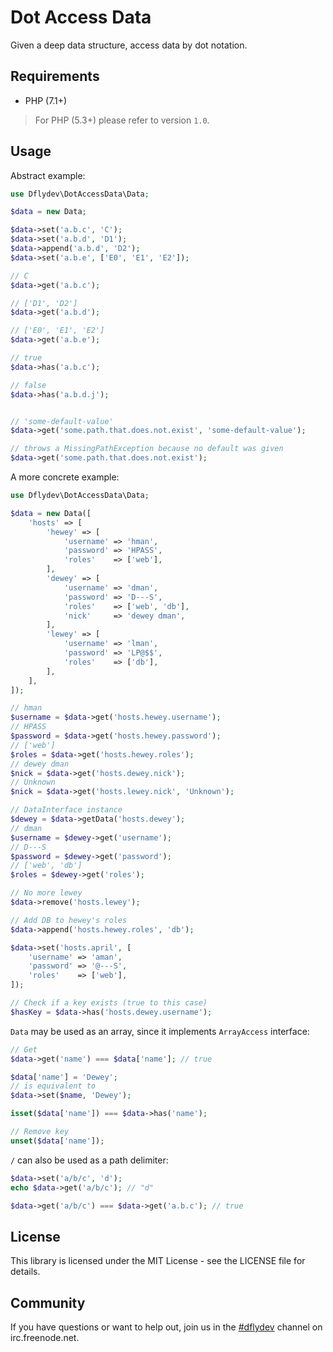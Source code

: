 Dot Access Data
===============

Given a deep data structure, access data by dot notation.


Requirements
------------

 * PHP (7.1+)

> For PHP (5.3+) please refer to version `1.0`.


Usage
-----

Abstract example:

```php
use Dflydev\DotAccessData\Data;

$data = new Data;

$data->set('a.b.c', 'C');
$data->set('a.b.d', 'D1');
$data->append('a.b.d', 'D2');
$data->set('a.b.e', ['E0', 'E1', 'E2']);

// C
$data->get('a.b.c');

// ['D1', 'D2']
$data->get('a.b.d');

// ['E0', 'E1', 'E2']
$data->get('a.b.e');

// true
$data->has('a.b.c');

// false
$data->has('a.b.d.j');


// 'some-default-value'
$data->get('some.path.that.does.not.exist', 'some-default-value');

// throws a MissingPathException because no default was given
$data->get('some.path.that.does.not.exist');
```

A more concrete example:

```php
use Dflydev\DotAccessData\Data;

$data = new Data([
    'hosts' => [
        'hewey' => [
            'username' => 'hman',
            'password' => 'HPASS',
            'roles'    => ['web'],
        ],
        'dewey' => [
            'username' => 'dman',
            'password' => 'D---S',
            'roles'    => ['web', 'db'],
            'nick'     => 'dewey dman',
        ],
        'lewey' => [
            'username' => 'lman',
            'password' => 'LP@$$',
            'roles'    => ['db'],
        ],
    ],
]);

// hman
$username = $data->get('hosts.hewey.username');
// HPASS
$password = $data->get('hosts.hewey.password');
// ['web']
$roles = $data->get('hosts.hewey.roles');
// dewey dman
$nick = $data->get('hosts.dewey.nick');
// Unknown
$nick = $data->get('hosts.lewey.nick', 'Unknown');

// DataInterface instance
$dewey = $data->getData('hosts.dewey');
// dman
$username = $dewey->get('username');
// D---S
$password = $dewey->get('password');
// ['web', 'db']
$roles = $dewey->get('roles');

// No more lewey
$data->remove('hosts.lewey');

// Add DB to hewey's roles
$data->append('hosts.hewey.roles', 'db');

$data->set('hosts.april', [
    'username' => 'aman',
    'password' => '@---S',
    'roles'    => ['web'],
]);

// Check if a key exists (true to this case)
$hasKey = $data->has('hosts.dewey.username');
```

`Data` may be used as an array, since it implements `ArrayAccess` interface:

```php
// Get
$data->get('name') === $data['name']; // true

$data['name'] = 'Dewey';
// is equivalent to
$data->set($name, 'Dewey');

isset($data['name']) === $data->has('name');

// Remove key
unset($data['name']);
```

`/` can also be used as a path delimiter:

```php
$data->set('a/b/c', 'd');
echo $data->get('a/b/c'); // "d"

$data->get('a/b/c') === $data->get('a.b.c'); // true
```

License
-------

This library is licensed under the MIT License - see the LICENSE file
for details.


Community
---------

If you have questions or want to help out, join us in the
[#dflydev](irc://irc.freenode.net/#dflydev) channel on irc.freenode.net.
